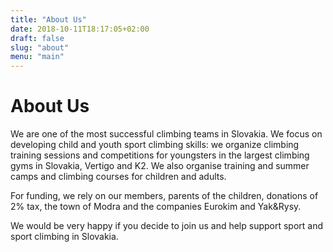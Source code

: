 ```yaml
---
title: "About Us"
date: 2018-10-11T18:17:05+02:00
draft: false 
slug: "about"
menu: "main"
---
```


# About Us

We are one of the most successful climbing teams in Slovakia. We focus on developing child and youth sport climbing skills: we organize climbing training sessions and competitions for youngsters in the largest climbing gyms in Slovakia, Vertigo and K2. We also organise training and summer camps and climbing courses for children and adults.

For funding, we rely on our members, parents of the children, donations of 2% tax, the town of Modra and the companies Eurokim and Yak&Rysy.

We would be very happy if you decide to join us and help support sport and sport climbing in Slovakia.